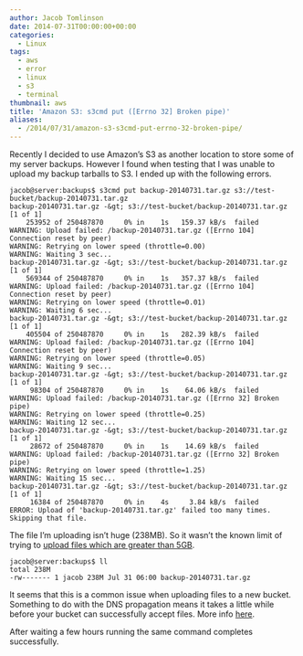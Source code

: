 ```yaml
---
author: Jacob Tomlinson
date: 2014-07-31T00:00:00+00:00
categories:
  - Linux
tags:
  - aws
  - error
  - linux
  - s3
  - terminal
thumbnail: aws
title: 'Amazon S3: s3cmd put ([Errno 32] Broken pipe)'
aliases:
  - /2014/07/31/amazon-s3-s3cmd-put-errno-32-broken-pipe/
---
```


Recently I decided to use Amazon&#8217;s S3 as another location to store some of my server backups. However I found when testing that I was unable to upload my backup tarballs to S3. I ended up with the following errors.

```
jacob@server:backups$ s3cmd put backup-20140731.tar.gz s3://test-bucket/backup-20140731.tar.gz
backup-20140731.tar.gz -&gt; s3://test-bucket/backup-20140731.tar.gz  [1 of 1]
    253952 of 250487870     0% in    1s   159.37 kB/s  failed
WARNING: Upload failed: /backup-20140731.tar.gz ([Errno 104] Connection reset by peer)
WARNING: Retrying on lower speed (throttle=0.00)
WARNING: Waiting 3 sec...
backup-20140731.tar.gz -&gt; s3://test-bucket/backup-20140731.tar.gz  [1 of 1]
    569344 of 250487870     0% in    1s   357.37 kB/s  failed
WARNING: Upload failed: /backup-20140731.tar.gz ([Errno 104] Connection reset by peer)
WARNING: Retrying on lower speed (throttle=0.01)
WARNING: Waiting 6 sec...
backup-20140731.tar.gz -&gt; s3://test-bucket/backup-20140731.tar.gz  [1 of 1]
    405504 of 250487870     0% in    1s   282.39 kB/s  failed
WARNING: Upload failed: /backup-20140731.tar.gz ([Errno 104] Connection reset by peer)
WARNING: Retrying on lower speed (throttle=0.05)
WARNING: Waiting 9 sec...
backup-20140731.tar.gz -&gt; s3://test-bucket/backup-20140731.tar.gz  [1 of 1]
     98304 of 250487870     0% in    1s    64.06 kB/s  failed
WARNING: Upload failed: /backup-20140731.tar.gz ([Errno 32] Broken pipe)
WARNING: Retrying on lower speed (throttle=0.25)
WARNING: Waiting 12 sec...
backup-20140731.tar.gz -&gt; s3://test-bucket/backup-20140731.tar.gz  [1 of 1]
     28672 of 250487870     0% in    1s    14.69 kB/s  failed
WARNING: Upload failed: /backup-20140731.tar.gz ([Errno 32] Broken pipe)
WARNING: Retrying on lower speed (throttle=1.25)
WARNING: Waiting 15 sec...
backup-20140731.tar.gz -&gt; s3://test-bucket/backup-20140731.tar.gz  [1 of 1]
     16384 of 250487870     0% in    4s     3.84 kB/s  failed
ERROR: Upload of 'backup-20140731.tar.gz' failed too many times. Skipping that file.
```

The file I&#8217;m uploading isn&#8217;t huge (238MB). So it wasn&#8217;t the known limit of trying to <a title="Amazon S3 docs - 5GB put limit" href="http://docs.aws.amazon.com/AmazonS3/latest/dev/UploadingObjects.html" target="_blank">upload files which are greater than 5GB</a>.

```
jacob@server:backups$ ll
total 238M
-rw------- 1 jacob 238M Jul 31 06:00 backup-20140731.tar.gz
```

It seems that this is a common issue when uploading files to a new bucket. Something to do with the DNS propagation means it takes a little while before your bucket can successfully accept files. More info <a title="Google Code thread mentioning DNS issues" href="https://code.google.com/p/s3ql/issues/detail?id=363#c13" target="_blank">here</a>.

After waiting a few hours running the same command completes successfully.
